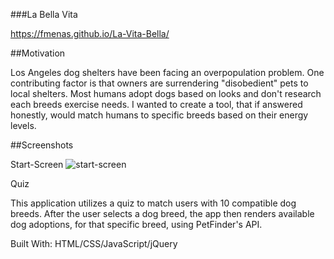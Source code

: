 ###La Bella Vita

https://fmenas.github.io/La-Vita-Bella/

##Motivation

Los Angeles dog shelters have been facing an overpopulation problem. One contributing factor is that owners are surrendering "disobedient" pets to local shelters. Most humans adopt dogs based on looks and don't research each breeds exercise needs.  I wanted to create a tool, that if answered honestly, would match humans to specific breeds based on their energy levels.

##Screenshots

Start-Screen
![start-screen](https://user-images.githubusercontent.com/8405926/39950798-e4883658-5538-11e8-8564-d9279cb419a3.JPG)

Quiz




This application utilizes a quiz to match users with 10 compatible dog breeds. After the user selects a dog breed, the app then renders available dog adoptions, for that specific breed, using PetFinder's API. 




Built With:
HTML/CSS/JavaScript/jQuery
